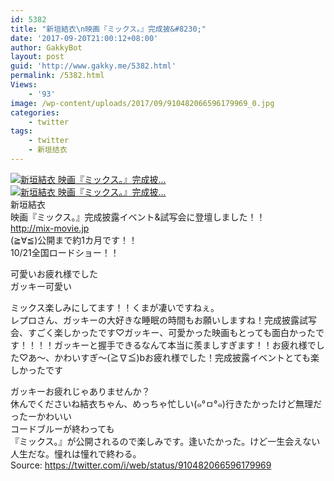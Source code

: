 ```yaml
---
id: 5382
title: "新垣結衣\n映画『ミックス。』完成披&#8230;"
date: '2017-09-20T21:00:12+08:00'
author: GakkyBot
layout: post
guid: 'http://www.gakky.me/5382.html'
permalink: /5382.html
Views:
    - '93'
image: /wp-content/uploads/2017/09/910482066596179969_0.jpg
categories:
    - twitter
tags:
    - twitter
    - 新垣结衣
---
```


[![新垣結衣
映画『ミックス。』完成披...](http://www.yui-aragaki.org/wp-content/uploads/2017/09/910482066596179969_0.jpg)](http://www.yui-aragaki.org/wp-content/uploads/2017/09/910482066596179969_0.jpg)  
[![新垣結衣
映画『ミックス。』完成披...](http://www.yui-aragaki.org/wp-content/uploads/2017/09/910482066596179969_1.jpg)](http://www.yui-aragaki.org/wp-content/uploads/2017/09/910482066596179969_1.jpg)  
新垣結衣  
映画『ミックス。』完成披露イベント&amp;試写会に登壇しました！！  
http://mix-movie.jp   
(≧∀≦)公開まで約1カ月です！！  
10/21全国ロードショー！！

可愛いお疲れ様でした  
ガッキー可愛い

ミックス楽しみにしてます！！くまが凄いですねぇ。  
レプロさん、ガッキーの大好きな睡眠の時間もお願いしますね！完成披露試写会、すごく楽しかったです♡ガッキー、可愛かった映画もとっても面白かったです！！！！ガッキーと握手できるなんて本当に羨ましすぎます！！お疲れ様でした♡あ～、かわいすぎ～(≧∇≦)bお疲れ様でした！完成披露イベントとても楽しかったです

ガッキーお疲れじゃありませんか？  
休んでくださいね結衣ちゃん、めっちゃ忙しい(๑°ㅁ°๑)行きたかったけど無理だったーかわいい  
コードブルーが終わっても  
『ミックス。』が公開されるので楽しみです。逢いたかった。けど一生会えない人生だな。憧れは憧れで終わる。  
Source: <https://twitter.com/i/web/status/910482066596179969>